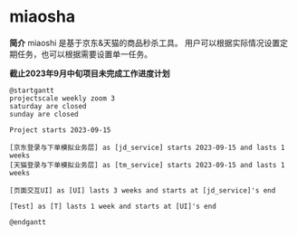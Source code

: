 # miaosha

**简介**
miaoshi 是基于京东&天猫的商品秒杀工具。
用户可以根据实际情况设置定期任务，也可以根据需要设置单一任务。


**截止2023年9月中旬项目未完成工作进度计划**

```plantuml
@startgantt
projectscale weekly zoom 3
saturday are closed
sunday are closed

Project starts 2023-09-15

[京东登录与下单模拟业务层] as [jd_service] starts 2023-09-15 and lasts 1 weeks
[天猫登录与下单模拟业务层] as [tm_service] starts 2023-09-15 and lasts 1 weeks

[页面交互UI] as [UI] lasts 3 weeks and starts at [jd_service]'s end

[Test] as [T] lasts 1 week and starts at [UI]'s end

@endgantt
```